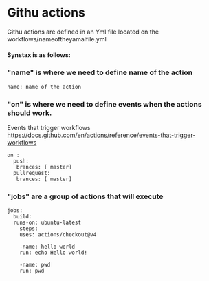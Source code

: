 # Githu actions 

Githu actions are defined in an Yml file located on the workflows/nameoftheyamalfile.yml

#### Synstax is as follows: 

### "name" is where we need to define name of the action
```
name: name of the action
```

### "on" is where we need to define events when the actions should work. 
Events that trigger workflows https://docs.github.com/en/actions/reference/events-that-trigger-workflows <br>

```
on :  
  push:
   brances: [ master] 
  pullrequest:
   brances: [ master]
```

### "jobs" are a group of actions that will execute 

```
jobs: 
  build:
  runs-on: ubuntu-latest
    steps: 
    uses: actions/checkout@v4
    
    -name: hello world
    run: echo Hello world!

    -name: pwd
    run: pwd


```
